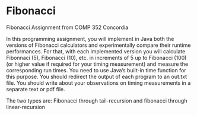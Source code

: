 # Fibonacci
Fibonacci Assignment from COMP 352 Concordia


In this programming assignment, you will implement in Java both the versions of Fibonacci calculators and experimentally 
compare their runtime performances. For that, with each implemented version you will calculate Fibonnaci (5), Fibonacci (10), 
etc. in increments of 5 up to Fibonacci (100) (or higher value if required for your timing measurement) and measure the 
corresponding run times. You need to use Java’s built-in time function for this purpose. You should redirect the output 
of each program to an out.txt file. You should write about your observations on timing measurements in a separate text 
or pdf file.

The two types are:
Fibonacci through tail-recursion and fibonacci through linear-recursion
